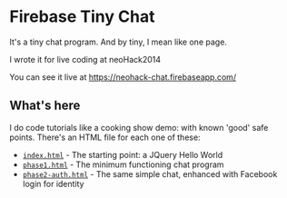 Firebase Tiny Chat
======================

It's a tiny chat program. And by tiny, I mean like one page.

I wrote it for live coding at neoHack2014

You can see it live at https://neohack-chat.firebaseapp.com/

## What's here
I do code tutorials like a cooking show demo: with known 'good' safe points. There's an HTML file for each one of these:

- [`index.html`](/index.html) - The starting point: a JQuery Hello World
- [`phase1.html`](/phase1.html) - The minimum functioning chat program
- [`phase2-auth.html`](/phase2-auth.html) - The same simple chat, enhanced with Facebook login for identity
